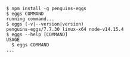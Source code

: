 <!-- usage -->
```sh-session
$ npm install -g penguins-eggs
$ eggs COMMAND
running command...
$ eggs (-v|--version|version)
penguins-eggs/7.7.30 linux-x64 node-v14.15.4
$ eggs --help [COMMAND]
USAGE
  $ eggs COMMAND
...
```
<!-- usagestop -->
